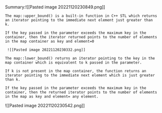 Summary:![[Pasted image 20221120230849.png]]


```
The map::upper_bound() is a built-in function in C++ STL which returns an iterator pointing to the immediate next element just greater than k. 

If the key passed in the parameter exceeds the maximum key in the container, then the iterator returned points to the number of elements in the map container as key and element=0
```

	 ![[Pasted image 20221120230332.png]]

```
The map::lower_bound() returns an iterator pointing to the key in the map container which is equivalent to k passed in the parameter.

If k is not present in the map container, the function returns an iterator pointing to the immediate next element which is just greater than k. 

If the key passed in the parameter exceeds the maximum key in the container, then the returned iterator points to the number of elements in the map as key and element= any element.
```

![[Pasted image 20221120230542.png]]